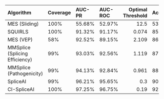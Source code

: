 | Algorithm                      | Coverage   | AUC-PR   | AUC-ROC   |   Optimal Threshold | Accuracy   |
|:-------------------------------|:-----------|:---------|:----------|--------------------:|:-----------|
| MES (Sliding)                  | 100%       | 55.68%   | 52.97%    |              12.5   | 53.42%     |
| SQUIRLS                        | 100%       | 91.32%   | 91.17%    |               0.074 | 85.64%     |
| MES (VEP)                      | 58%        | 92.52%   | 89.15%    |               2.109 | 86.40%     |
| MMSplice (Splicing Efficiency) | 99%        | 93.03%   | 92.56%    |               1.119 | 87.23%     |
| MMSplice (Pathogenicity)       | 99%        | 94.13%   | 92.84%    |               0.961 | 88.53%     |
| SpliceAI                       | 99%        | 96.21%   | 95.65%    |               0.3   | 90.88%     |
| CI-SpliceAI                    | 100%       | 97.25%   | 96.75%    |               0.19  | 92.17%     |